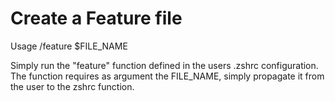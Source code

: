 # Create a Feature file

Usage /feature $FILE_NAME

Simply run the "feature" function defined in the users .zshrc configuration. The function requires as argument the FILE_NAME, simply propagate it from the user to the zshrc function.